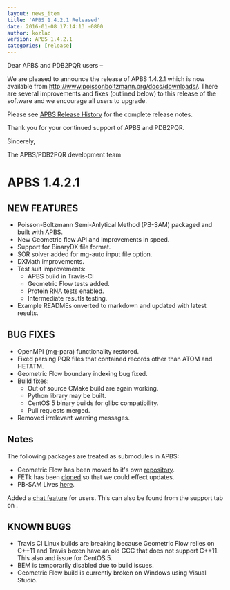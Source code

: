 ```yaml
---
layout: news_item
title: 'APBS 1.4.2.1 Released'
date: 2016-01-08 17:14:13 -0800
author: kozlac
version: APBS 1.4.2.1
categories: [release]
---
```


Dear APBS and PDB2PQR users –

We are pleased to announce the release of APBS 1.4.2.1 which is now available from <http://www.poissonboltzmann.org/docs/downloads/>.  There are several improvements and fixes (outlined below) to this release of the software and we encourage all users to upgrade.

Please see <a href="{{site.baseurl}}/news/APBS_releasehistory/">APBS Release History</a> for the complete release notes.

Thank you for your continued support of APBS and PDB2PQR.

Sincerely,

The APBS/PDB2PQR development team

# APBS 1.4.2.1

## NEW FEATURES
* Poisson-Boltzmann Semi-Anlytical Method (PB-SAM) packaged and built with APBS.
* New Geometric flow API and improvements in speed.
* Support for BinaryDX file format.
* SOR solver added for mg-auto input file option.
* DXMath improvements.
* Test suit improvements:
  * APBS build in Travis-CI
  * Geometric Flow tests added.
  * Protein RNA tests enabled.
  * Intermediate resutls testing.
* Example READMEs onverted to markdown and updated with latest results. 

## BUG FIXES
* OpenMPI (mg-para) functionality restored.
* Fixed parsing PQR files that contained records other than ATOM and HETATM.
* Geometric Flow boundary indexing bug fixed.
* Build fixes:
  * Out of source CMake build are again working.
  * Python library may be built.
  * CentOS 5 binary builds for glibc compatibility.
  * Pull requests merged.
* Removed irrelevant warning messages.

## Notes
The following packages are treated as submodules in APBS:
* Geometric Flow has been moved to it's own <a href="https://github.com/Electrostatics/geoflow_c">repository</a>.
* FETk has been <a href="https://github.com/Electrostatics/FETK">cloned</a> so that we could effect updates.
* PB-SAM Lives <a href="https//github.com/Electrostatics/PB-SAM">here</a>.

Added a <a href="https://gitter.im/Electrostatics/help">chat feature</a> for users. This can also be found from the support tab on <a href="http://poissonboltzmann.org/"></a>.

## KNOWN BUGS
* Travis CI Linux builds are breaking because Geometric Flow relies on C++11 and Travis boxen have an old GCC that does not support C++11. This also and issue for CentOS 5.
* BEM is temporarily disabled due to build issues.
* Geometric Flow build is currently broken on Windows using Visual Studio.
